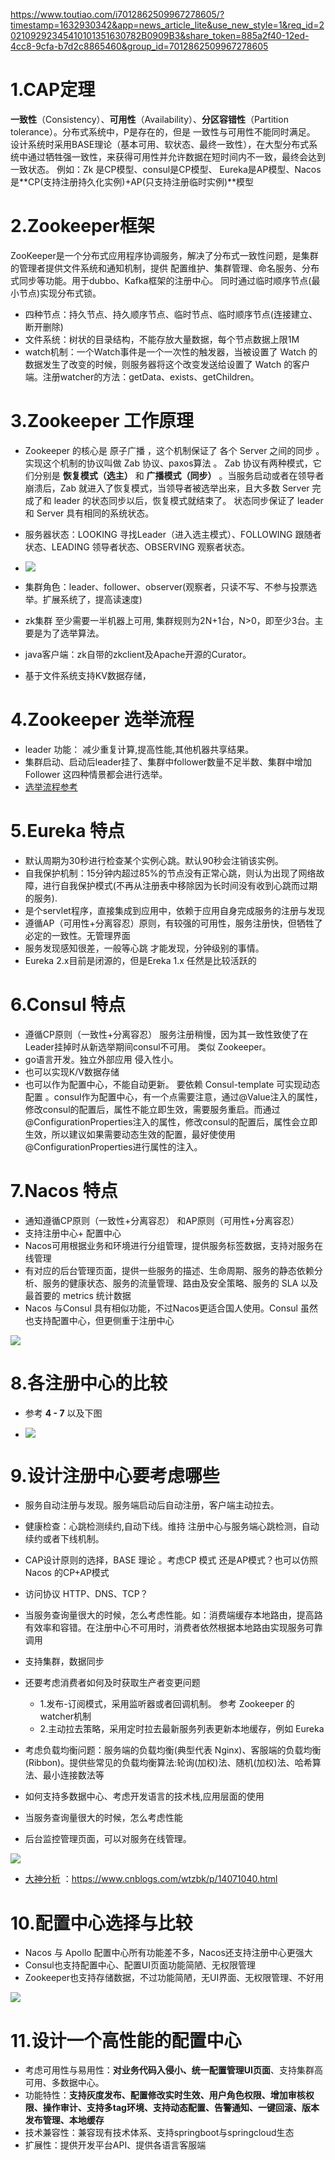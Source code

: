 

https://www.toutiao.com/i7012862509967278605/?timestamp=1632930342&app=news_article_lite&use_new_style=1&req_id=202109292345410101351630782B0909B3&share_token=885a2f40-12ed-4cc8-9cfa-b7d2c8865460&group_id=7012862509967278605


# 1.CAP定理

**一致性**（Consistency）、**可用性**（Availability）、**分区容错性**（Partition tolerance）。分布式系统中，P是存在的，但是 一致性与可用性不能同时满足。
设计系统时采用BASE理论（基本可用、软状态、最终一致性），在大型分布式系统中通过牺牲强一致性，来获得可用性并允许数据在短时间内不一致，最终会达到一致状态。
例如：Zk 是CP模型、consul是CP模型、 Eureka是AP模型、Nacos是**CP(支持注册持久化实例)+AP(只支持注册临时实例)**模型

# 2.Zookeeper框架

ZooKeeper是一个分布式应用程序协调服务，解决了分布式一致性问题，是集群的管理者提供文件系统和通知机制，提供 配置维护、集群管理、命名服务、分布式同步等功能。用于dubbo、Kafka框架的注册中心。
同时通过临时顺序节点(最小节点)实现分布式锁。
- 四种节点：持久节点、持久顺序节点、临时节点、临时顺序节点(连接建立、断开删除)
- 文件系统：树状的目录结构，不能存放大量数据，每个节点数据上限1M
- watch机制：一个Watch事件是一个一次性的触发器，当被设置了 Watch 的数据发生了改变的时候，则服务器将这个改变发送给设置了 Watch 的客户端。注册watcher的方法：getData、exists、getChildren。


# 3.Zookeeper 工作原理

- Zookeeper 的核心是 原子广播 ，这个机制保证了 各个 Server 之间的同步 。实现这个机制的协议叫做 Zab 协议、paxos算法 。
Zab 协议有两种模式，它们分别是 **恢复模式（选主）** 和 **广播模式（同步）** 。当服务启动或者在领导者崩溃后，Zab 就进入了恢复模式，当领导者被选举出来，且大多数 Server 完成了和 leader 的状态同步以后，恢复模式就结束了。
状态同步保证了 leader 和 Server 具有相同的系统状态。

- 服务器状态：LOOKING 寻找Leader（进入选主模式）、FOLLOWING 跟随者状态、LEADING 领导者状态、OBSERVING 观察者状态。
- ![](https://img2020.cnblogs.com/blog/1694759/202108/1694759-20210806100750320-1903700679.png)
- 集群角色：leader、follower、observer(观察者，只读不写、不参与投票选举。扩展系统了，提高读速度)
- zk集群 至少需要一半机器上可用, 集群规则为2N+1台，N>0，即至少3台。主要是为了选举算法。
- java客户端：zk自带的zkclient及Apache开源的Curator。
- 基于文件系统支持KV数据存储，


# 4.Zookeeper 选举流程
- leader 功能： 减少重复计算,提高性能,其他机器共享结果。
- 集群启动、启动后leader挂了、集群中follower数量不足半数、集群中增加Follower  这四种情景都会进行选举。
- [选举流程参考](https://www.cnblogs.com/longxok/p/8951867.html)


# 5.Eureka 特点

- 默认周期为30秒进行检查某个实例心跳。默认90秒会注销该实例。
- 自我保护机制：15分钟内超过85%的节点没有正常心跳，则认为出现了网络故障，进行自我保护模式(不再从注册表中移除因为长时间没有收到心跳而过期的服务).
- 是个servlet程序，直接集成到应用中，依赖于应用自身完成服务的注册与发现
- 遵循AP（可用性+分离容忍）原则，有较强的可用性，服务注册快，但牺牲了必定的一致性。无管理界面
- 服务发现感知很差，一般等心跳 才能发现，分钟级别的事情。
- Eureka 2.x目前是闭源的，但是Ereka 1.x 任然是比较活跃的


# 6.Consul 特点

- 遵循CP原则（一致性+分离容忍） 服务注册稍慢，因为其一致性致使了在Leader挂掉时从新选举期间consul不可用。 类似 Zookeeper。
- go语言开发。独立外部应用 侵入性小。
- 也可以实现K/V数据存储
- 也可以作为配置中心，不能自动更新。 要依赖 Consul-template 可实现动态配置 。consul作为配置中心，有一个点需要注意，通过@Value注入的属性，修改consul的配置后，属性不能立即生效，需要服务重启。而通过@ConfigurationProperties注入的属性，修改consul的配置后，属性会立即生效，所以建议如果需要动态生效的配置，最好使使用@ConfigurationProperties进行属性的注入。


# 7.Nacos 特点

- 通知遵循CP原则（一致性+分离容忍） 和AP原则（可用性+分离容忍）
- 支持注册中心+ 配置中心
- Nacos可用根据业务和环境进行分组管理，提供服务标签数据，支持对服务在线管理
- 有对应的后台管理页面，提供一些服务的描述、生命周期、服务的静态依赖分析、服务的健康状态、服务的流量管理、路由及安全策略、服务的 SLA 以及最首要的 metrics 统计数据
- Nacos 与Consul 具有相似功能，不过Nacos更适合国人使用。Consul 虽然也支持配置中心，但更侧重于注册中心

![](https://img2020.cnblogs.com/blog/1694759/202108/1694759-20210806153311379-771263869.png)

# 8.各注册中心的比较

- 参考 **4 - 7** 以及下图

- ![](https://img2020.cnblogs.com/blog/1694759/202108/1694759-20210806143011032-1072459649.png)



# 9.设计注册中心要考虑哪些

- 服务自动注册与发现。服务端启动后自动注册，客户端主动拉去。
- 健康检查：心跳检测续约,自动下线。维持 注册中心与服务端心跳检测，自动续约或者下线机制。
- CAP设计原则的选择，BASE 理论 。考虑CP 模式 还是AP模式？也可以仿照 Nacos 的CP+AP模式
- 访问协议 HTTP、DNS、TCP？
- 当服务查询量很大的时候，怎么考虑性能。如：消费端缓存本地路由，提高路有效率和容错。在注册中心不可用时，消费者依然根据本地路由实现服务可靠调用
- 支持集群，数据同步
- 还要考虑消费者如何及时获取生产者变更问题
	- 1.发布-订阅模式，采用监听器或者回调机制。 参考 Zookeeper 的 watcher机制
	- 2.主动拉去策略，采用定时拉去最新服务列表更新本地缓存，例如 Eureka

- 考虑负载均衡问题：服务端的负载均衡(典型代表 Nginx)、客服端的负载均衡(Ribbon)。提供些常见的负载均衡算法:轮询(加权)法、随机(加权)法、哈希算法、最小连接数法等
- 如何支持多数据中心、考虑开发语言的技术栈,应用层面的使用
- 当服务查询量很大的时候，怎么考虑性能
- 后台监控管理页面，可以对服务在线管理。

![](https://img2020.cnblogs.com/blog/1694759/202108/1694759-20210806151736616-167930123.png)



- [大神分析](https://www.cnblogs.com/wtzbk/p/14071040.html) ：https://www.cnblogs.com/wtzbk/p/14071040.html

# 10.配置中心选择与比较

- Nacos 与 Apollo 配置中心所有功能差不多，Nacos还支持注册中心更强大
- Consul也支持配置中心、配置UI页面功能简陋、无权限管理
- Zookeeper也支持存储数据，不过功能简陋，无UI界面、无权限管理、不好用

![](https://img2020.cnblogs.com/blog/1694759/202108/1694759-20210807093725894-1573926131.png)



# 11.设计一个高性能的配置中心

- 考虑可用性与易用性：**对业务代码入侵小、统一配置管理UI页面**、支持集群高可用、多数据中心。
- 功能特性：**支持灰度发布、配置修改实时生效、用户角色权限、增加审核权限、操作审计、支持多tag环境、支持动态配置、告警通知、一键回滚、版本发布管理、本地缓存**
- 技术兼容性：兼容现有技术体系、支持springboot与springcloud生态
- 扩展性：提供开发平台API、提供各语言客服端















